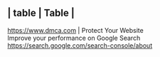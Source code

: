 | table | Table |
-----------------
https://www.dmca.com  | Protect Your Website  
Improve your performance on Google Search
https://search.google.com/search-console/about
